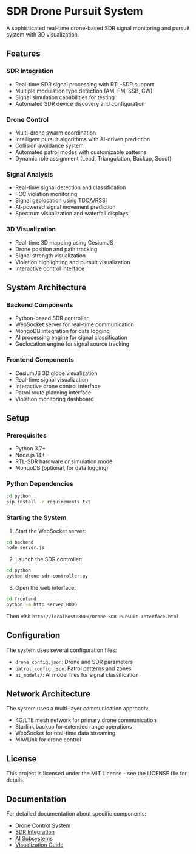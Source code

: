 # SDR Drone Pursuit System

A sophisticated real-time drone-based SDR signal monitoring and pursuit system with 3D visualization.

## Features

### SDR Integration
- Real-time SDR signal processing with RTL-SDR support
- Multiple modulation type detection (AM, FM, SSB, CW)
- Signal simulation capabilities for testing
- Automated SDR device discovery and configuration

### Drone Control
- Multi-drone swarm coordination
- Intelligent pursuit algorithms with AI-driven prediction
- Collision avoidance system
- Automated patrol modes with customizable patterns
- Dynamic role assignment (Lead, Triangulation, Backup, Scout)

### Signal Analysis
- Real-time signal detection and classification
- FCC violation monitoring
- Signal geolocation using TDOA/RSSI
- AI-powered signal movement prediction
- Spectrum visualization and waterfall displays

### 3D Visualization
- Real-time 3D mapping using CesiumJS
- Drone position and path tracking
- Signal strength visualization
- Violation highlighting and pursuit visualization
- Interactive control interface

## System Architecture

### Backend Components
- Python-based SDR controller
- WebSocket server for real-time communication
- MongoDB integration for data logging
- AI processing engine for signal classification
- Geolocation engine for signal source tracking

### Frontend Components
- CesiumJS 3D globe visualization
- Real-time signal visualization
- Interactive drone control interface
- Patrol route planning interface
- Violation monitoring dashboard

## Setup

### Prerequisites
- Python 3.7+
- Node.js 14+
- RTL-SDR hardware or simulation mode
- MongoDB (optional, for data logging)

### Python Dependencies
```bash
cd python
pip install -r requirements.txt
```

### Starting the System

1. Start the WebSocket server:
```bash
cd backend
node server.js
```

2. Launch the SDR controller:
```bash
cd python
python drone-sdr-controller.py
```

3. Open the web interface:
```bash
cd frontend
python -m http.server 8000
```

Then visit `http://localhost:8000/Drone-SDR-Pursuit-Interface.html`

## Configuration

The system uses several configuration files:
- `drone_config.json`: Drone and SDR parameters
- `patrol_config.json`: Patrol patterns and zones
- `ai_models/`: AI model files for signal classification

## Network Architecture

The system uses a multi-layer communication approach:
- 4G/LTE mesh network for primary drone communication
- Starlink backup for extended range operations
- WebSocket for real-time data streaming
- MAVLink for drone control

## License

This project is licensed under the MIT License - see the LICENSE file for details.

## Documentation

For detailed documentation about specific components:
- [Drone Control System](docs/drone-control.md)
- [SDR Integration](docs/sdr-integration.md)
- [AI Subsystems](docs/ai-systems.md)
- [Visualization Guide](docs/visualization.md)